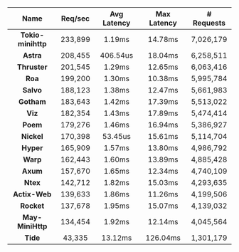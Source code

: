|   **Name**   |   Req/sec   | Avg Latency | Max Latency |  # Requests |
|:------------:|:-----------:|:-----------:|:-----------:|:-----------:|
|**Tokio-minihttp** |233,899|1.19ms|14.78ms|7,026,179|
|**Astra** |208,455|406.54us|18.04ms|6,258,511|
|**Thruster** |201,545|1.29ms|12.65ms|6,063,416|
|**Roa** |199,200|1.30ms|10.38ms|5,995,784|
|**Salvo** |188,123|1.38ms|12.47ms|5,661,983|
|**Gotham** |183,643|1.42ms|17.39ms|5,513,022|
|**Viz** |182,354|1.43ms|17.89ms|5,474,414|
|**Poem** |179,276|1.46ms|16.94ms|5,386,927|
|**Nickel** |170,398|53.45us|15.61ms|5,114,704|
|**Hyper** |165,909|1.57ms|13.80ms|4,986,792|
|**Warp** |162,443|1.60ms|13.89ms|4,885,428|
|**Axum** |157,670|1.65ms|12.34ms|4,740,109|
|**Ntex** |142,712|1.82ms|15.03ms|4,293,635|
|**Actix-Web** |139,633|1.86ms|11.26ms|4,199,506|
|**Rocket** |137,678|1.95ms|15.07ms|4,139,032|
|**May-MiniHttp** |134,454|1.92ms|12.14ms|4,045,564|
|**Tide** |43,335|13.12ms|126.04ms|1,301,179|
